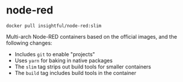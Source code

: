 # node-red

```
docker pull insightful/node-red:slim
```

Multi-arch Node-RED containers based on the official images, and the following changes:

* Includes `git` to enable "projects"
* Uses `yarn` for baking in native packages
* The `slim` tag strips out build tools for smaller containers
* The `build` tag includes build tools in the container
